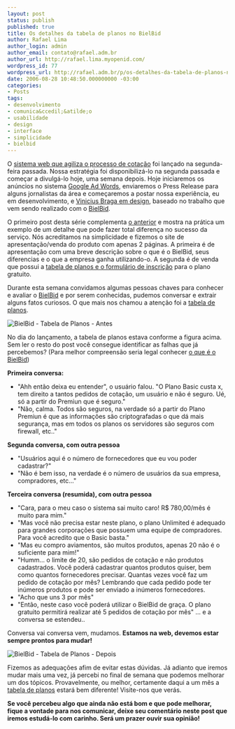 ```yaml
---
layout: post
status: publish
published: true
title: Os detalhes da tabela de planos no BielBid
author: Rafael Lima
author_login: admin
author_email: contato@rafael.adm.br
author_url: http://rafael.lima.myopenid.com/
wordpress_id: 77
wordpress_url: http://rafael.adm.br/p/os-detalhes-da-tabela-de-planos-no-bielbid/
date: 2006-08-28 10:48:50.000000000 -03:00
categories:
- Posts
tags:
- desenvolvimento
- comunica&ccedil;&atilde;o
- usabilidade
- design
- interface
- simplicidade
- bielbid
---
```

O <a href="http://bielbid.com.br">sistema web que agiliza o processo de cota&ccedil;&atilde;o</a> foi lan&ccedil;ado na segunda-feira passada. Nossa estrat&eacute;gia foi disponibiliz&aacute;-lo na segunda passada e come&ccedil;ar a divulg&aacute;-lo hoje, uma semana depois.
Hoje iniciaremos os an&uacute;ncios no sistema <a href="https://adwords.google.com">Google Ad Words</a>, enviaremos o Press Release para alguns jornalistas da &aacute;rea e come&ccedil;aremos a postar nossa experi&ecirc;ncia, eu em desenvolvimento, e <a href="http://viniciusbraga.com">Vinicius Braga em design</a>, baseado no trabalho que vem sendo realizado com o <a href="http://bielbid.com.br">BielBid</a>.

O primeiro post desta s&eacute;rie complementa <a href="http://rafael.adm.br/p/o-real-valor-de-um-sistema-esta-nos-detalhes/">o anterior</a> e mostra na pr&aacute;tica um exemplo de um detalhe que pode fazer total diferen&ccedil;a no sucesso da servi&ccedil;o.
N&oacute;s acreditamos na simplicidade e fizemos o site de apresenta&ccedil;&atilde;o/venda do produto com apenas 2 p&aacute;ginas. A primeira &eacute; de apresenta&ccedil;&atilde;o com uma breve descri&ccedil;&atilde;o sobre o que &eacute; o BielBid, seus diferencias e o que a empresa ganha utilizando-o. A segunda &eacute; de venda que possui a <a href="http://bielbid.com.br/pt-BR/signup">tabela de planos e o formul&aacute;rio de inscri&ccedil;&atilde;o</a> para o plano gratuito.

Durante esta semana convidamos algumas pessoas chaves para conhecer e avaliar o <a href="http://bielbid.com.br">BielBid</a> e por serem conhecidas, pudemos conversar e extrair alguns fatos curiosos. O que mais nos chamou a aten&ccedil;&atilde;o foi a <a href="http://bielbid.com.br/pt-BR/signup">tabela de planos</a>.

<img id="image75" src="http://rafael.adm.br/wp-content/uploads/2006/08/bielbid-planos-antes.png" alt="BielBid - Tabela de Planos - Antes" />

No dia do lan&ccedil;amento, a tabela de planos estava conforme a figura acima. Sem ler o resto do post voc&ecirc; consegue identificar as falhas que j&aacute; percebemos? (Para melhor compreens&atilde;o seria legal conhecer <a href="http://bielbid.com.br">o que &eacute; o BielBid</a>)

<strong>Primeira conversa:</strong>
- "Ahh ent&atilde;o deixa eu entender", o usu&aacute;rio falou. "O Plano Basic custa x, tem direito a tantos pedidos de cota&ccedil;&atilde;o, um usu&aacute;rio e n&atilde;o &eacute; seguro. U&eacute;, s&oacute; a partir do Premiun que &eacute; seguro."
- "N&atilde;o, calma. Todos s&atilde;o seguros, na verdade s&oacute; a partir do Plano Premiun &eacute; que as informa&ccedil;&otilde;es s&atilde;o criptografadas o que d&aacute; mais seguran&ccedil;a, mas em todos os planos os servidores s&atilde;o seguros com firewall, etc.."

<strong>Segunda conversa, com outra pessoa</strong>
- "Usu&aacute;rios aqui &eacute; o n&uacute;mero de fornecedores que eu vou poder cadastrar?"
- "N&atilde;o &eacute; bem isso, na verdade &eacute; o n&uacute;mero de usu&aacute;rios da sua empresa, compradores, etc..."

<strong>Terceira conversa (resumida), com outra pessoa</strong>
- "Cara, para o meu caso o sistema sai muito caro! R$ 780,00/m&ecirc;s &eacute; muito para mim."
- "Mas voc&ecirc; n&atilde;o precisa estar neste plano, o plano Unlimited &eacute; adequado para grandes corpora&ccedil;&otilde;es que possuem uma equipe de compradores. Para voc&ecirc; acredito que o Basic basta."
- "Mas eu compro aviamentos, s&atilde;o muitos produtos, apenas 20 n&atilde;o &eacute; o suficiente para mim!"
- "Humm... o limite de 20, s&atilde;o pedidos de cota&ccedil;&atilde;o e n&atilde;o produtos cadastrados. Voc&ecirc; poder&aacute; cadastrar quantos produtos quiser, bem como quantos fornecedores precisar. Quantas vezes voc&ecirc; faz um pedido de cota&ccedil;&atilde;o por m&ecirc;s? Lembrando que cada pedido pode ter in&uacute;meros produtos e pode ser enviado a in&uacute;meros fornecedores.
- "Acho que uns 3 por m&ecirc;s"
- "Ent&atilde;o, neste caso voc&ecirc; poder&aacute; utilizar o BielBid de gra&ccedil;a. O plano gratuito permitir&aacute; realizar at&eacute; 5 pedidos de cota&ccedil;&atilde;o por m&ecirc;s"
... e a conversa se estendeu..

Conversa vai conversa vem, mudamos. <strong>Estamos na web, devemos estar sempre prontos para mudar!</strong>

<img id="image76" src="http://rafael.adm.br/wp-content/uploads/2006/08/bielbid-planos-depois.png" alt="BielBid - Tabela de Planos - Depois" />

Fizemos as adequa&ccedil;&otilde;es afim de evitar estas d&uacute;vidas. J&aacute; adianto que iremos mudar mais uma vez, j&aacute; percebi no final de semana que podemos melhorar um dos t&oacute;picos. Provavelmente, ou melhor, certamente daqui a um m&ecirc;s a <a href="http://bielbid.com.br/pt-BR/signup">tabela de planos</a> estar&aacute; bem diferente! Visite-nos que ver&aacute;s.

<strong>Se voc&ecirc; percebeu algo que ainda n&atilde;o est&aacute; bom e que pode melhorar, fique a vontade para nos comunicar, deixe seu coment&aacute;rio neste post que iremos estud&aacute;-lo com carinho. Ser&aacute; um prazer ouvir sua opini&atilde;o!
</strong>
